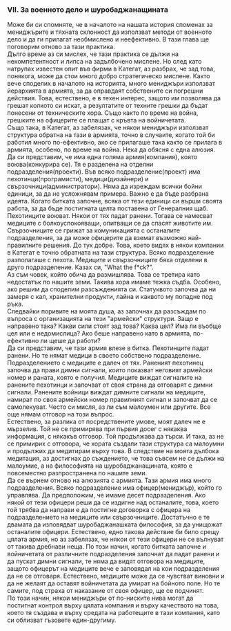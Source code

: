 ### VII. За военното дело и шуробаджанащината
Може би си спомняте, че в началото на нашата история споменах за мениджърите и тяхната склонност да използват методи от военното дело и да ги прилагат необмислено и неефективно. В тази глава ще поговорим отново за тази практика.  
Дълго време аз си мислех, че тази практика се дължи на некомпетентност и липса на задълбочено мислене. Но след като натрупах известен опит във фирми в Категат, аз разбрах, че зад това, понякога, може да стои много добро стратегическо мислене. Както вече споделих в началото на историята, много мениджъри използват йерархията в армията, за да оправдаят собствените си погрешни действия. Това, естествено, е в техен интерес, защото им позволява да грешат колкото си искат, а резултатите от техните грешки да бъдат понесени от техническите хора. Също както по време на война, грешките на офицерите се плащат с кръвта на войничетата.  
Също така, в Категат, аз забелязах, че някои мениджъри използват структура обратна на тази в армията, точно в случаите, когато той би работил много по-ефективно, ако се прилагаше така както се прилага в армията, особено, по време на война. Нека да обясня с една алюзия.  
Да си представим, че има една голяма армия(компания), която воюва(конкурира се). Тя е разделена на отделни подразделения(проекти). Във всяко подразделение(проект) има пехотинци(програмисти), медици(дизайнери) и свързочници(администратори). Няма да изреждам всички бойни единици, за да не усложнявам примера. Важно е да бъде разбрана идеята. Когато битката започне, всяка от тези единици си върши своята работа, за да бъде постигната целта поставена от Генералния щаб. Пехотинците воюват. Някои от тях падат ранени. Тогава се намесват медиците с болкоуспокояващи, опитващи се да спасят животите им. Свързочниците се грижат за комуникацията с останалите подразделения, за да може офицерите да вземат възможно най-правилните решения. До тук добре. Това, което видях в някои компании в Категат е точно обратната на тази структура. Всяко подразделение разполагаше с пехота. Медиците и свързочниците бяха отделени в друго подразделение. Казах си, "What the f*ck?".  
Аз съм човек, който обича да размишлява. Това се третира като недостатък по нашите земи. Такива хора имаме тежка съдба. Особено, ако решим да споделим разсъжденията си. Статуквото започва да ни замеря с кал, хранителни продукти, лайна и каквото му попадне под ръка.  
Следвайки поривите на моята душа, аз започнах да разсъждам по въпроса с организацията на тези "армейски" структури. Защо е направено така? Какви сили стоят зад това? Каква цел? Има ли въобще цел или е недомислица? Ако беше направено като в армията, по-ефективно ли щеше да работи?  
Да си представим, че тази армия влезе в битка. Пехотинците падат ранени. Но те нямат медици в своето собствено подразделение. Подразделението с медиците е далеч от тях. Раненият пехотинец започва да прави димни сигнали, които показват неговият армейски номер и раната, която е получил. Медиците виждат сигналите на ранените пехотинци и започват от своя страна да отговарят с димни сигнали. Ранените войници виждат димните сигнали на медиците, намират по своя армейски номер правилният сигнал и започват да се самолекуват. Често си мисля, аз ли съм малоумен или другите. Все още нямам отговор на този въпрос.  
Естествено, за разлика от посредствените умове, моят далеч не е мързелив. Той не се примирява при първия досег с някаква информация, с някакъв отговор. Той продължава да търси. И така, аз не се примирих с отговора, че хората създали тази структура са малоумни и продължих да медитирам върху това. В следствие на моята дълбока медитация, аз достигнах до съждението, че това съвсем не се дължи на малоумие, а на философията на шуробаджанащината, която е повсеместно разпространена по нашите земи.  
Да се върнем отново на алюзията с армията. Тази армия има много подразделения. Всяко подразделение има офицер(мениджър), който го управлява. Да предположим, че имаме десет подразделения. Ако някой от тези офицери реши да се издигне над останалите, това, което той трябва да направи е да постигне договорка с офицера на подразделението на медиците или свързочниците. Достатъчно е те двамата да изповядват шуробаджанашката философия, за да унищожат останалите офицери. Естествено, едно такова действие би било срещу цялата армия, но аз забелязах, че някои от тези офицери не се вълнуват от такива дребнави неща. По този начин, когато битката започне и войничетата от различните подразделения започнат да падат ранени и да пускат димни сигнали, те няма да видят отговора на медиците, защото офицерът на медиците вече е заповядал на кои подразделения да не се отговаря. Естествено, медиците може да се чувстват виновни и да не желаят да оставят войничетата да умират на бойното поле. Но те самите, под страха от наказание от своя офицер, ще се подчинят.  
По този начин, някои мениджъри от по-ниските нива могат да постигнат контрол върху цялата компания и върху качеството на това, което тя създава и върху средата на работещите в тази компания, като си облизват гъзовете един-другиму.